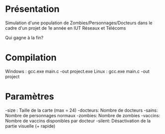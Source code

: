 Présentation
==========

Simulation d'une  population de Zombies/Personnages/Docteurs dans le cadre d'un projet de 1e année en IUT Réseaux et Télécoms

Qui gagne à la fin?

Compilation
==========
Windows :  gcc.exe main.c -out project.exe
Linux :  gcc.exe main.c -out project

Paramètres
==========
-size : Taille de la carte (max = 24)
-docteurs: Nombre de docteurs
-sains: Nombre de personnages normaux
-zombies: Nombre de zombies
-vaccins: Nombre de vaccins disponibles par docteur
-silent: Désactivation de la partie visuelle (+ rapide)